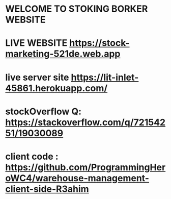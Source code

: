 # WELCOME TO STOKING BORKER WEBSITE

# LIVE WEBSITE  https://stock-marketing-521de.web.app
# live server site https://lit-inlet-45861.herokuapp.com/
# stockOverflow Q: https://stackoverflow.com/q/72154251/19030089
# client code : https://github.com/ProgrammingHeroWC4/warehouse-management-client-side-R3ahim